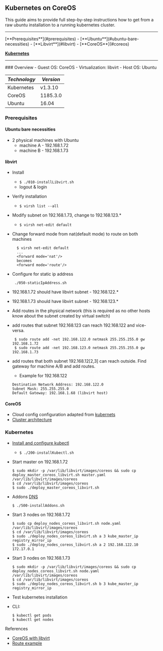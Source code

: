 ## Kubernetes on CoreOS
This guide aims to provide full step-by-step instructions how to get from a raw ubuntu installation to a running kubernetes cluster.
<hr/>
[**Prerequisites**](#prerequisites)
 - [**Ubuntu**](#ubuntu-bare-necessities)
 - [**Libvirt**](#libvirt)
 - [**CoreOS**](#coreos)

[**Kubernetes**](#kubernetes)
<hr/>
### Overview
 - Guest OS: CoreOS
 - Virtualization: libvirt
 - Host OS: Ubuntu
 
| *Technology*  | *Version* |
| ------------- | ------------- |
| Kubernetes | v1.3.10 |
| CoreOS | 1185.3.0 |
| Ubuntu | 16.04 |

### Prerequisites
#### Ubuntu bare necessities
 - 2 physical machines with Ubuntu
    * machine A - 192.168.1.72
    * machine B - 192.168.1.73

#### libvirt
 - Install
   * `$ ./010-installLibvirt.sh`
   *  logout & login
 - Verify installation
   * `$ virsh list --all`
 - Modify subnet on 192.168.1.73, change to 192.168.123.*
   * `$ virsh net-edit default`
 - Change forward mode from nat(default mode) to route on both machines

    ```
      $ virsh net-edit default
      ...
      <forward mode='nat'/>
      becomes
      <forward mode='route'/>
    ```
 - Configure for static ip address

    ` ./050-staticIpAddress.sh`
 - 192.168.1.72 should have libvirt subnet - 192.168.122.*
 - 192.168.1.73 should have libvirt subnet - 192.168.123.*

 - Add routes in the physical network (this is required as no other hosts know about the subnet created by virtual switch)
  * add routes that subnet 192.168.123 can reach 192.168.122 and vice-versa.

    ```
     $ sudo route add -net 192.168.122.0 netmask 255.255.255.0 gw 192.168.1.72
     $ sudo route add -net 192.168.123.0 netmask 255.255.255.0 gw 192.168.1.73
    ```
  * add routes that both subnet 192.168.12[2,3] can reach outside. Find gateway for machine A/B and add routes.
    - Example for 192.168.122

     ```
     Destination Network Address: 192.168.122.0
     Subnet Mask: 255.255.255.0
     Default Gateway: 192.168.1.68 (libvirt host)
     ```

#### CoreOS
 - Cloud config configuration adapted from [kubernets](https://github.com/kubernetes/kubernetes/tree/v1.1.7/docs/getting-started-guides/coreos/cloud-configs)
 - [Cluster architecture](https://coreos.com/os/docs/latest/cluster-architectures.html#easy-development/testing-cluster)


### Kubernetes
    
 - [Install and configure kubectl][1]
   *  `$ ./200-installKubectl.sh`
 - Start master on 192.168.1.72

    ```
    $ sudo mkdir -p /var/lib/libvirt/images/coreos && sudo cp deploy_master_coreos_libvirt.sh master.yaml  /var/lib/libvirt/images/coreos
    $ cd /var/lib/libvirt/images/coreos
    $ sudo ./deploy_master_coreos_libvirt.sh
    ```
 - Addons [DNS](https://github.com/kubernetes/kubernetes/tree/v1.1.7/cluster/addons/dns)

    ```$ ./500-installAddons.sh```
    
 - Start 3 nodes on 192.168.1.72

    ```
    $ sudo cp deploy_nodes_coreos_libvirt.sh node.yaml  /var/lib/libvirt/images/coreos
    $ cd /var/lib/libvirt/images/coreos
    $ sudo ./deploy_nodes_coreos_libvirt.sh a 3 kube_master_ip registry_mirror_ip
    $ sudo ./deploy_nodes_coreos_libvirt.sh a 2 192.168.122.10 172.17.0.1
    ```
 - Start 3 nodes on 192.168.1.73

    ```
    $ sudo mkdir -p /var/lib/libvirt/images/coreos && sudo cp deploy_nodes_coreos_libvirt.sh node.yaml  /var/lib/libvirt/images/coreos
    $ cd /var/lib/libvirt/images/coreos
    $ sudo ./deploy_nodes_coreos_libvirt.sh b 3 kube_master_ip registry_mirror_ip
    ```
 - Test kubernetes installation
  * CLI:
 
     ```
     $ kubectl get pods
     $ kubectl get nodes
     ```

References
 - [CoreOS with libvirt](https://coreos.com/os/docs/latest/booting-with-libvirt.html)
 - [Route example](http://www.thegeekstuff.com/2012/04/route-examples/)

[1]:https://coreos.com/kubernetes/docs/latest/configure-kubectl.html
